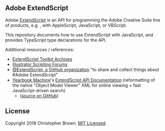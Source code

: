 ## Adobe ExtendScript

Adobe [ExtendScript](https://www.adobe.com/devnet/scripting.html) is an API for programming the Adobe Creative Suite line of products, e.g. , with AppleScript, JavaScript, or VBScript.

This repository documents how to use ExtendScript with JavaScript,
and provides TypeScript type declarations for the API.

Additional resources / references:

* [ExtendScript Toolkit Archives](https://www.adobe.com/devnet/scripting/estk.html)
* [Illustrator Scripting Forums](https://forums.adobe.com/community/illustrator/illustrator_scripting)
* [@ExtendScript, a GitHub organization](https://github.com/ExtendScript) "to share and collect things about #Adobe ExtendScript"
* [Yearbook Machine](https://yearbook.com/)'s [ExtendScript API Documentation](https://yearbook.github.io/esdocs/)
  (reformatting of the native "Object Model Viewer" XML for online viewing + fast JavaScript-driven search)
  - ([source on GitHub](https://github.com/yearbook/extendscript-api-documentation))


## License

Copyright 2018 Christopher Brown.
[MIT Licensed](https://chbrown.github.io/licenses/MIT/#2018).
